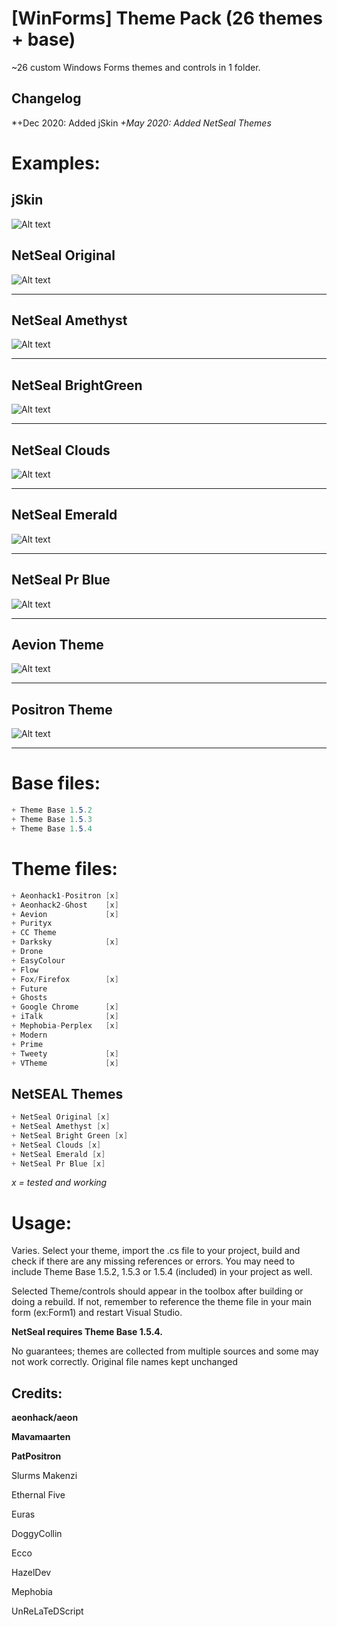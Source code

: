# [WinForms] Theme Pack (26 themes + base)

~26 custom Windows Forms themes and controls in 1 folder.

## Changelog

*+Dec 2020: Added jSkin
*+May 2020: Added NetSeal Themes*

# Examples:

## jSkin
![Alt text](/JSkinExample.png?raw=true "jSkin Example")

## NetSeal Original
![Alt text](/NetSealExOriginal.png?raw=true "NetSeal Original Theme")

----------------------------------------------------------------

## NetSeal Amethyst
![Alt text](/NetSealExAmethyst.png?raw=true "NetSeal Amethyst Theme")

----------------------------------------------------------------

## NetSeal BrightGreen
![Alt text](/NetSealExBrightGreen.png?raw=true "NetSeal BrightGreen Theme")

----------------------------------------------------------------

## NetSeal Clouds
![Alt text](/NetSealExClouds.png?raw=true "NetSeal Clouds Theme")

----------------------------------------------------------------

## NetSeal Emerald
![Alt text](/NetSealExEmerald.png?raw=true "NetSeal Emerald Theme")

----------------------------------------------------------------

## NetSeal Pr Blue
![Alt text](/NetSealExPrBlue.png?raw=true "NetSeal Pr Blue Theme")

----------------------------------------------------------------

## Aevion Theme
![Alt text](/AevionThemeExample.png?raw=true "Aevion Theme")


----------------------------------------------------------------
## Positron Theme

![Alt text](/PositronThemeExample.png?raw=true "Positron Theme")


----------------------------------------------------------------

# Base files:
```csharp
+ Theme Base 1.5.2
+ Theme Base 1.5.3
+ Theme Base 1.5.4
```

# Theme files:
```csharp
+ Aeonhack1-Positron [x]
+ Aeonhack2-Ghost    [x]
+ Aevion             [x]
+ Purityx
+ CC Theme
+ Darksky            [x]
+ Drone
+ EasyColour
+ Flow
+ Fox/Firefox        [x]
+ Future
+ Ghosts
+ Google Chrome      [x]
+ iTalk              [x]
+ Mephobia-Perplex   [x]
+ Modern
+ Prime
+ Tweety             [x]
+ VTheme             [x]
```

## NetSEAL Themes
```csharp
+ NetSeal Original [x]
+ NetSeal Amethyst [x]
+ NetSeal Bright Green [x]
+ NetSeal Clouds [x]
+ NetSeal Emerald [x]
+ NetSeal Pr Blue [x]
```

*x = tested and working*

# Usage:
Varies. Select your theme, import the .cs file to your project, build and check if there are any missing references or errors. You may need to include Theme Base 1.5.2, 1.5.3 or 1.5.4 (included) in your project as well.

Selected Theme/controls should appear in the toolbox after building or doing a rebuild. If not, remember to reference the theme file in your main form (ex:Form1) and restart Visual Studio.

**NetSeal requires Theme Base 1.5.4.**

No guarantees; themes are collected from multiple sources and some may not work correctly. Original file names kept unchanged

## Credits:

**aeonhack/aeon**

**Mavamaarten**

**PatPositron**

Slurms Makenzi

Ethernal Five

Euras

DoggyCollin

Ecco

HazelDev

Mephobia

UnReLaTeDScript
